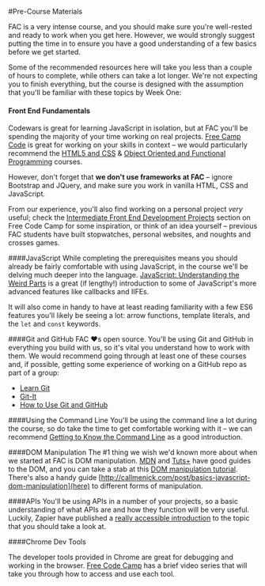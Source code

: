 #Pre-Course Materials

FAC is a very intense course, and you should make sure you're well-rested and ready to work when you get here. However, we would strongly suggest putting the time in to ensure you have a good understanding of a few basics before we get started.

Some of the recommended resources here will take you less than a couple of hours to complete, while others can take a lot longer. We're not expecting you to finish everything, but the course is designed with the assumption that you'll be familiar with these topics by Week One:

#### Front End Fundamentals
Codewars is great for learning JavaScript in isolation, but at FAC you'll be spending the majority of your time working on real projects. [Free Camp Code](https://www.freecodecamp.com/) is great for working on your skills in context – we would particularly recommend the [HTML5 and CSS](https://www.freecodecamp.com/map) & [Object Oriented and Functional Programming](https://www.freecodecamp.com/map) courses.

However, don't forget that **we don't use frameworks at FAC** – ignore Bootstrap and JQuery, and make sure you work in vanilla HTML, CSS and JavaScript.

From our experience, you'll also find working on a personal project *very* useful; check the [Intermediate Front End Development Projects](https://www.freecodecamp.com/map) section on Free Code Camp for some inspiration, or think of an idea yourself – previous FAC students have built stopwatches, personal websites, and noughts and crosses games.

####JavaScript
While completing the prerequisites means you should already be fairly comfortable with using JavaScript, in the course we'll be delving much deeper into the language. [JavaScript: Understanding the Weird Parts](https://www.youtube.com/watch?v=Bv_5Zv5c-Ts) is a great (if lengthy!) introduction to some of JavaScript's more advanced features like callbacks and IIFEs.

It will also come in handy to have at least reading familiarity with a few ES6 features you'll likely be seeing a lot: arrow functions, template literals, and the `let` and `const` keywords.

####Git and GitHub
FAC ❤️s open source. You'll be using Git and GitHub in everything you build with us, so it's vital you understand how to work with them. We would recommend going through at least one of these courses and, if possible, getting some experience of working on a GitHub repo as part of a group:

* [Learn Git](https://www.codecademy.com/learn/learn-git)
* [Git-It](https://github.com/jlord/git-it-electron)
* [How to Use Git and GitHub](https://www.udacity.com/course/how-to-use-git-and-github--ud775)

####Using the Command Line
You'll be using the command line a lot during the course, so do take the time to get comfortable working with it – we can recommend [Getting to Know the Command Line](https://www.davidbaumgold.com/tutorials/command-line/) as a good introduction.

####DOM Manipulation
The #1 thing we wish we'd known more about when we started at FAC is DOM manipulation. [MDN](https://developer.mozilla.org/en-US/docs/Web/API/Document_Object_Model/Introduction) and [Tuts+](http://code.tutsplus.com/tutorials/javascript-and-the-dom-series-lesson-1--net-3134) have good guides to the DOM, and you can take a stab at this [DOM manipulation tutorial](https://dom-tutorials.appspot.com/static/index.html). There's also a handy guide [http://callmenick.com/post/basics-javascript-dom-manipulation](here) to different forms of manipulation.

####APIs
You'll be using APIs in a number of your projects, so a basic understanding of what APIs are and how they function will be very useful. Luckily, Zapier have published a [really accessible introduction](https://zapier.com/learn/apis/) to the topic that you should take a look at.

####Chrome Dev Tools

The developer tools provided in Chrome are great for debugging and working in the browser. [Free Code Camp](https://www.freecodecamp.com/map) has a brief video series that will take you through how to access and use each tool.
